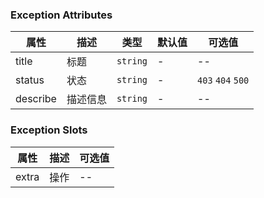 ### Exception Attributes

| 属性     | 描述     | 类型     | 默认值 | 可选值            |
| -------- | -------- | -------- | ------ | ----------------- |
| title    | 标题     | `string` | -      | --                |
| status   | 状态     | `string` | -      | `403` `404` `500` |
| describe | 描述信息 | `string` | -      | --                |

### Exception Slots

| 属性  | 描述 | 可选值 |
| ----- | ---- | ------ |
| extra | 操作 | --     |
